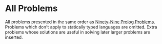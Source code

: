 # All Problems
All problems presented in the same order as [Ninety-Nine Prolog Problems](http://www.ic.unicamp.br/~meidanis/courses/mc336/2009s2/prolog/problemas/). Problems which don't apply to statically typed languages are omitted. Extra problems whose solutions are useful in solving later larger problems are inserted. 